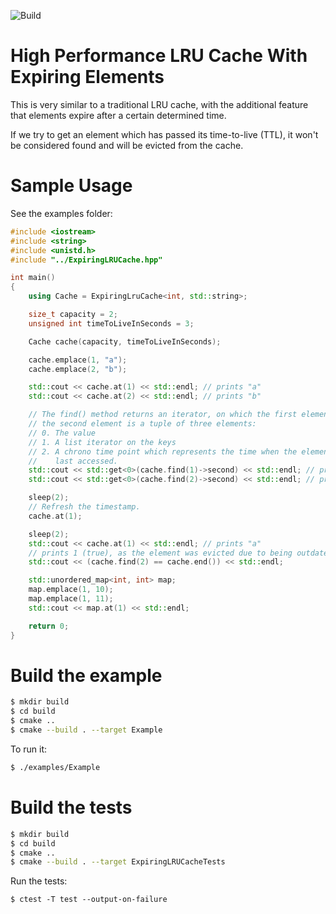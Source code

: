 ![Build](https://github.com/guillaume-humbert/expiring-lru-cache/workflows/CMake/badge.svg)

# High Performance LRU Cache With Expiring Elements

This is very similar to a traditional LRU cache, with the additional feature that
elements expire after a certain determined time.

If we try to get an element which has passed its time-to-live (TTL), it won't be
considered found and will be evicted from the cache.

# Sample Usage

See the examples folder:

```cpp
#include <iostream>
#include <string>
#include <unistd.h>
#include "../ExpiringLRUCache.hpp"

int main()
{
    using Cache = ExpiringLruCache<int, std::string>;

    size_t capacity = 2;
    unsigned int timeToLiveInSeconds = 3;

    Cache cache(capacity, timeToLiveInSeconds);

    cache.emplace(1, "a");
    cache.emplace(2, "b");

    std::cout << cache.at(1) << std::endl; // prints "a"
    std::cout << cache.at(2) << std::endl; // prints "b"

    // The find() method returns an iterator, on which the first element is the key and
    // the second element is a tuple of three elements:
    // 0. The value
    // 1. A list iterator on the keys
    // 2. A chrono time point which represents the time when the element was created or
    //    last accessed.
    std::cout << std::get<0>(cache.find(1)->second) << std::endl; // prints "a"
    std::cout << std::get<0>(cache.find(2)->second) << std::endl; // prints "b"

    sleep(2);
    // Refresh the timestamp.
    cache.at(1);

    sleep(2);
    std::cout << cache.at(1) << std::endl; // prints "a"
    // prints 1 (true), as the element was evicted due to being outdated
    std::cout << (cache.find(2) == cache.end()) << std::endl;

    std::unordered_map<int, int> map;
    map.emplace(1, 10);
    map.emplace(1, 11);
    std::cout << map.at(1) << std::endl;

    return 0;
}
```

# Build the example

```bash
$ mkdir build
$ cd build
$ cmake ..
$ cmake --build . --target Example
```

To run it:

```bash
$ ./examples/Example
```

# Build the tests

```bash
$ mkdir build
$ cd build
$ cmake ..
$ cmake --build . --target ExpiringLRUCacheTests
```

Run the tests:

```
$ ctest -T test --output-on-failure
```
